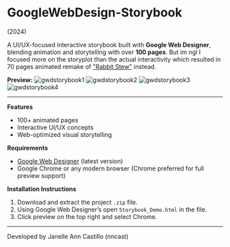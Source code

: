 # GoogleWebDesign-Storybook
(2024)

A UI/UX-focused interactive storybook built with **Google Web Designer**, blending animation and storytelling with over **100 pages**. But im ngl I focused more on the storyplot than the actual interactivity which resulted in 70 pages animated remake of ["Rabbit Stew"](https://www.scaryforkids.com/rabbit-stew/) instead.

**Preview:**
![gwdstorybook1](https://github.com/user-attachments/assets/64089ab8-cdd7-409a-9305-503c72e37048)
![gwdstorybook2](https://github.com/user-attachments/assets/d8573c7b-8bea-42e9-9be7-c3e754592efe)
![gwdstorybook3](https://github.com/user-attachments/assets/bbbb2d63-d67e-4040-b08d-0e73778dcfed)
![gwdstorybook4](https://github.com/user-attachments/assets/ee551d0b-95a3-4856-ab8b-e658aa929791)

---

**Features**
- 100+ animated pages  
- Interactive UI/UX concepts  
- Web-optimized visual storytelling  

**Requirements**
- [Google Web Designer](https://webdesigner.withgoogle.com/) (latest version)
- Google Chrome or any modern browser (Chrome preferred for full preview support)
  
**Installation Instructions**
1. Download and extract the project `.zip` file.
2. Using Google Web Designer’s open `Storybook_Demo.html` in the file.
3. Click preview on the top right and select Chrome.

---
Developed by Janelle Ann Castillo (nncast)
